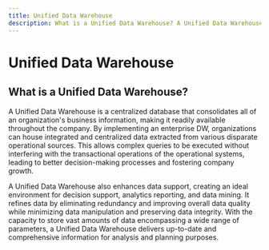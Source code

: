 ```yaml
---
title: Unified Data Warehouse
description: What is a Unified Data Warehouse? A Unified Data Warehouse is a centralized database that consolidates all of an organization's business information, making it readily available throughout the company.
---
```


# Unified Data Warehouse

## What is a Unified Data Warehouse?

A Unified Data Warehouse is a centralized database that consolidates all of an organization's business information, making it readily available throughout the company. By implementing an enterprise DW, organizations can house integrated and centralized data extracted from various disparate operational sources. This allows complex queries to be executed without interfering with the transactional operations of the operational systems, leading to better decision-making processes and fostering company growth.

A Unified Data Warehouse also enhances data support, creating an ideal environment for decision support, analytics reporting, and data mining. It refines data by eliminating redundancy and improving overall data quality while minimizing data manipulation and preserving data integrity. With the capacity to store vast amounts of data encompassing a wide range of parameters, a Unified Data Warehouse delivers up-to-date and comprehensive information for analysis and planning purposes.
